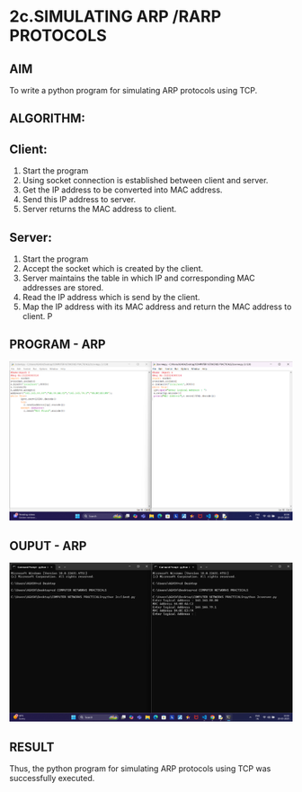 # 2c.SIMULATING ARP /RARP PROTOCOLS
## AIM
To write a python program for simulating ARP protocols using TCP.
## ALGORITHM:
## Client:
1. Start the program
2. Using socket connection is established between client and server.
3. Get the IP address to be converted into MAC address.
4. Send this IP address to server.
5. Server returns the MAC address to client.
## Server:
1. Start the program
2. Accept the socket which is created by the client.
3. Server maintains the table in which IP and corresponding MAC addresses are
stored.
4. Read the IP address which is send by the client.
5. Map the IP address with its MAC address and return the MAC address to client.
P
## PROGRAM - ARP
![image](https://github.com/agashs/2c.ARP_RARP_PROTOCOLS/blob/main/Screenshot%202025-03-19%20105805.png)

## OUPUT - ARP
![image](https://github.com/agashs/2c.ARP_RARP_PROTOCOLS/blob/main/Screenshot%202025-03-19%20110251.png)

## RESULT
Thus, the python program for simulating ARP protocols using TCP was successfully 
executed.
